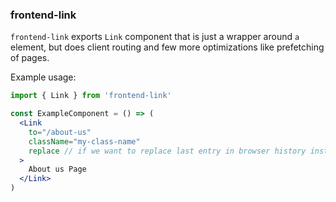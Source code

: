 ### frontend-link

`frontend-link` exports `Link` component that is just a wrapper around `a` element, but does client routing and few more optimizations like prefetching of pages.

Example usage:

```jsx
import { Link } from 'frontend-link'

const ExampleComponent = () => (
  <Link
    to="/about-us"
    className="my-class-name"
    replace // if we want to replace last entry in browser history instead of pushing new entry into a stack
  >
    About us Page
  </Link>
)
```

